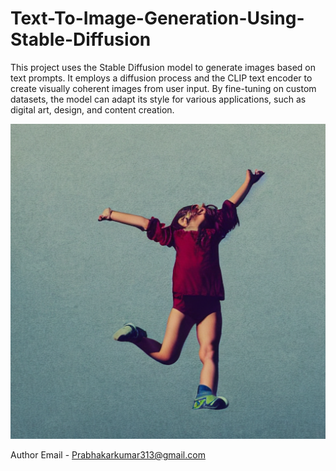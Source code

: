 # Text-To-Image-Generation-Using-Stable-Diffusion
This project uses the Stable Diffusion model to generate images based on text prompts. It employs a diffusion process and the CLIP text encoder to create visually coherent images from user input. By fine-tuning on custom datasets, the model can adapt its style for various applications, such as digital art, design, and content creation.

![Image description](https://github.com/prabhakarsharma-pythonaire/next-gen-image-generator-using-stable-diffusion/blob/main/tmpalnp0n6a.PNG)

Author Email - Prabhakarkumar313@gmail.com
